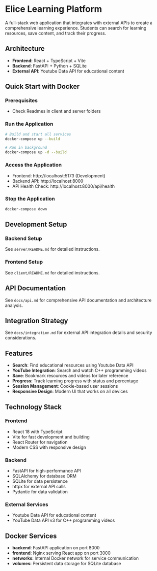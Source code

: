 # Elice Learning Platform

A full-stack web application that integrates with external APIs to create a comprehensive learning experience. Students can search for learning resources, save content, and track their progress.

## Architecture

- **Frontend**: React + TypeScript + Vite
- **Backend**: FastAPI + Python + SQLite
- **External API**: Youtube Data API for educational content

## Quick Start with Docker

### Prerequisites
- Check Readmes in client and server folders


### Run the Application

```bash
# Build and start all services
docker-compose up --build

# Run in background
docker-compose up -d --build
```

### Access the Application
- Frontend: http://localhost:5173 (Development)
- Backend API: http://localhost:8000
- API Health Check: http://localhost:8000/api/health

### Stop the Application
```bash
docker-compose down
```

## Development Setup

### Backend Setup
See `server/README.md` for detailed instructions.

### Frontend Setup
See `client/README.md` for detailed instructions.

## API Documentation

See `docs/api.md` for comprehensive API documentation and architecture analysis.

## Integration Strategy

See `docs/integration.md` for external API integration details and security considerations.

## Features

- **Search**: Find educational resources using Youtube Data API
- **YouTube Integration**: Search and watch C++ programming videos
- **Save**: Bookmark resources and videos for later reference
- **Progress**: Track learning progress with status and percentage
- **Session Management**: Cookie-based user sessions
- **Responsive Design**: Modern UI that works on all devices

## Technology Stack

### Frontend
- React 18 with TypeScript
- Vite for fast development and building
- React Router for navigation
- Modern CSS with responsive design

### Backend
- FastAPI for high-performance API
- SQLAlchemy for database ORM
- SQLite for data persistence
- httpx for external API calls
- Pydantic for data validation

### External Services
- Youtube Data API for educational content
- YouTube Data API v3 for C++ programming videos

## Docker Services

- **backend**: FastAPI application on port 8000
- **frontend**: Nginx serving React app on port 3000
- **networks**: Internal Docker network for service communication
- **volumes**: Persistent data storage for SQLite database
